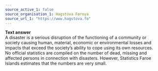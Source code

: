 ```yaml
---
source_active_1: false
source_organisation_1: Hagstova Føroya
source_url_1: "https://www.hagstova.fo"
---
```

<b>Text answer</b>  
A disaster is a serious disruption of the functioning of a community or society causing human, material, economic or environmental losses and impacts that exceed the society’s ability to cope using its own resources. No official statistics are compiled on the number of dead, missing and affected persons in connection with disasters. However, Statistics Faroe Islands estimates that the numbers are very small.
